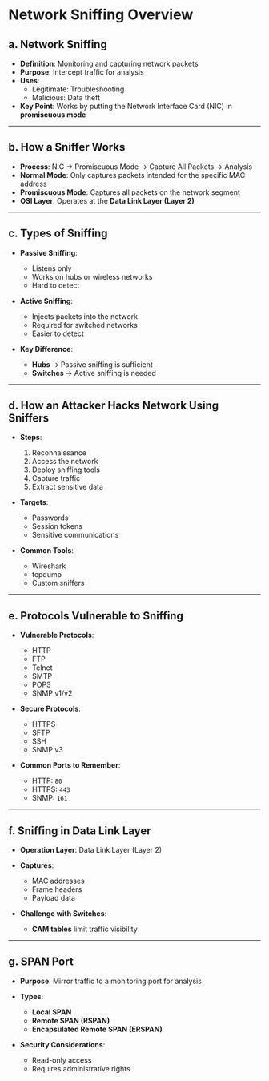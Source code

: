# Network Sniffing Overview

## a. Network Sniffing

- **Definition**: Monitoring and capturing network packets  
- **Purpose**: Intercept traffic for analysis  
- **Uses**:  
  - Legitimate: Troubleshooting  
  - Malicious: Data theft  
- **Key Point**: Works by putting the Network Interface Card (NIC) in **promiscuous mode**

---

## b. How a Sniffer Works

- **Process**: NIC → Promiscuous Mode → Capture All Packets → Analysis  
- **Normal Mode**: Only captures packets intended for the specific MAC address  
- **Promiscuous Mode**: Captures all packets on the network segment  
- **OSI Layer**: Operates at the **Data Link Layer (Layer 2)**

---

## c. Types of Sniffing

- **Passive Sniffing**:
  - Listens only
  - Works on hubs or wireless networks
  - Hard to detect

- **Active Sniffing**:
  - Injects packets into the network
  - Required for switched networks
  - Easier to detect

- **Key Difference**:
  - **Hubs** → Passive sniffing is sufficient  
  - **Switches** → Active sniffing is needed

---

## d. How an Attacker Hacks Network Using Sniffers

- **Steps**:
  1. Reconnaissance
  2. Access the network
  3. Deploy sniffing tools
  4. Capture traffic
  5. Extract sensitive data

- **Targets**:
  - Passwords
  - Session tokens
  - Sensitive communications

- **Common Tools**:
  - Wireshark
  - tcpdump
  - Custom sniffers

---

## e. Protocols Vulnerable to Sniffing

- **Vulnerable Protocols**:
  - HTTP
  - FTP
  - Telnet
  - SMTP
  - POP3
  - SNMP v1/v2

- **Secure Protocols**:
  - HTTPS
  - SFTP
  - SSH
  - SNMP v3

- **Common Ports to Remember**:
  - HTTP: `80`  
  - HTTPS: `443`  
  - SNMP: `161`

---

## f. Sniffing in Data Link Layer

- **Operation Layer**: Data Link Layer (Layer 2)  
- **Captures**:
  - MAC addresses
  - Frame headers
  - Payload data

- **Challenge with Switches**:
  - **CAM tables** limit traffic visibility

---

## g. SPAN Port

- **Purpose**: Mirror traffic to a monitoring port for analysis  
- **Types**:
  - **Local SPAN**
  - **Remote SPAN (RSPAN)**
  - **Encapsulated Remote SPAN (ERSPAN)**

- **Security Considerations**:
  - Read-only access
  - Requires administrative rights
